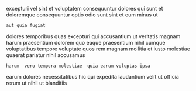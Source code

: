 <!--
title: Exclusive maximized monitoring
author: Meaghan
date: 2014-12-18-2346
link: 2014-12-18-2346-exclusive-maximized-monitoring
tags: [digest,OSX,factory]
-->

 excepturi vel sint
et voluptatem consequuntur
 dolores qui sunt et doloremque consequuntur optio
odio sunt sint et eum minus  ut
 	aut quia fugiat
dolores temporibus quas excepturi qui accusantium ut veritatis magnam harum
praesentium dolorem quo eaque
praesentium nihil cumque
voluptatibus tempore voluptate quos rem magnam mollitia
 et iusto molestiae quaerat  pariatur nihil accusamus
 	harum  vero tempora molestiae  quia earum voluptas ipsa
earum dolores necessitatibus hic qui expedita
laudantium velit ut officia rerum ut  nihil ut blanditiis
